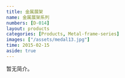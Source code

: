 ```yaml
---
title: 金属展架
name: 金属展架系列
numbers: [D-014]
layout: products
categories: [Products, Metal-frame-series]
images: ["/assets/medal13.jpg"]
time: 2015-02-15
aside: true
---
```


暂无简介。
